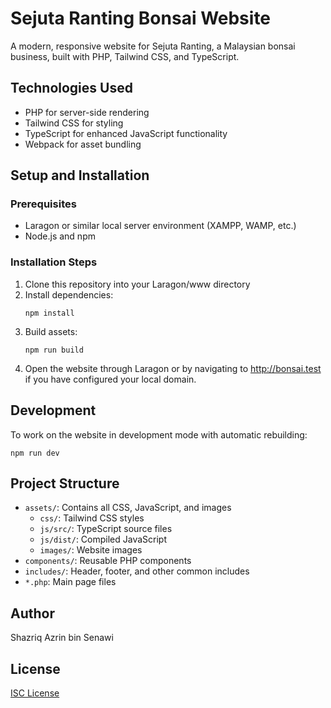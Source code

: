 # Sejuta Ranting Bonsai Website

A modern, responsive website for Sejuta Ranting, a Malaysian bonsai business, built with PHP, Tailwind CSS, and TypeScript.

## Technologies Used

- PHP for server-side rendering
- Tailwind CSS for styling
- TypeScript for enhanced JavaScript functionality
- Webpack for asset bundling

## Setup and Installation

### Prerequisites

- Laragon or similar local server environment (XAMPP, WAMP, etc.)
- Node.js and npm

### Installation Steps

1. Clone this repository into your Laragon/www directory
2. Install dependencies:
   ```
   npm install
   ```
3. Build assets:
   ```
   npm run build
   ```
4. Open the website through Laragon or by navigating to http://bonsai.test if you have configured your local domain.

## Development

To work on the website in development mode with automatic rebuilding:

```
npm run dev
```

## Project Structure

- `assets/`: Contains all CSS, JavaScript, and images
  - `css/`: Tailwind CSS styles
  - `js/src/`: TypeScript source files
  - `js/dist/`: Compiled JavaScript
  - `images/`: Website images
- `components/`: Reusable PHP components
- `includes/`: Header, footer, and other common includes
- `*.php`: Main page files

## Author

Shazriq Azrin bin Senawi

## License

[ISC License](LICENSE) 
